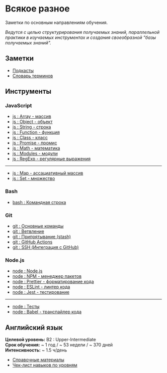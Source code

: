 # Всякое разное

Заметки по основным направлениям обучения.

_Ведутся с целью структурирования получаемых знаний, параллельной практики в изучаемых инструментах и создания своеобразной "базы получаемых знаний"._

## Заметки

- [Подкасты](./md/notes-podcasts.md)
- [Словарь терминов](./md/notes-dictionary.md)

## Инструменты

### JavaScript

- [js : Array - массив](./md/js-array.md)
- [js : Object - объект](./md/js-object.md)
- [js : String - строка](./md/js-string.md)
- [js : Function - функция](./md/js-function.md)
- [js : Class - класс](./md/js-class.md)
- [js : Promise - промис](./md/js-promise.md)
- [js : Math - математика](./md/js-math.md)
- [js : Modules - модули](./md/js-modules.md)
- [js : RegExp - регулярные выражения](./md/js-regexp.md)

---

- [js : Map - ассациативный массив](./md/js-map.md)
- [js : Set - множество](./md/js-set.md)

### Bash

- [bash : Командная строка](./md/bash.md)

### Git

- [git : Основные команды](./md/git.md)
- [git : Ветвление](./md/git-branch.md)
- [git : Припрятывание (stash)](./md/git-stash.md)
- [git : GitHub Actions](./md/git-github-actions.md)
- [git : SSH (Интеграция с GitHub)](./md/git-ssh.md)

### Node.js

- [node : Node.js](./md/node.md)
- [node : NPM - менеджер пакетов](./md/node-npm.md)
- [node : Prettier - форматирование кода](./md/node-prettier.md)
- [node : ESLint - линтер кода](./md/node-eslint.md)
- [node : Jest - тестирование](./md/node-jest.md)

---

- [node : Тесты](./md/node-test.md)
- [node : Babel - транспайлер кода](./md/node-babel.md)

## Английский язык

**Целевой уровень:** B2 : Upper-Intermediate<br>
**Срок обучения:** ~ 1 год / ~ 53 недели / ~ 370 дней<br>
**Интенсивность:** ~ 1.5 ч/день

- [Справочные материалы](./md/eng-sources.md)
- [Чек-лист навыков по уровням](./md/eng-levels.md)
